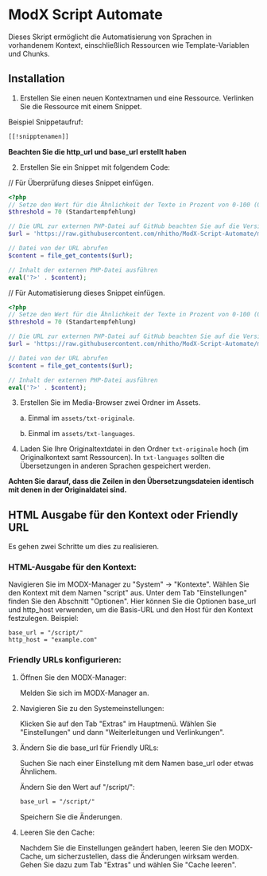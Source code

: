 # ModX Script Automate

Dieses Skript ermöglicht die Automatisierung von Sprachen in vorhandenem Kontext, einschließlich Ressourcen wie Template-Variablen und Chunks.

## Installation

1.  Erstellen Sie einen neuen Kontextnamen und eine Ressource. Verlinken Sie die Ressource mit einem Snippet.

  Beispiel Snippetaufruf:
```html
[[!snipptenamen]]
```
  **Beachten Sie die http_url und base_url erstellt haben**

2.  Erstellen Sie ein Snippet mit folgendem Code:


  // Für Überprüfung dieses Snippet einfügen.
   ```php
  <?php
  // Setze den Wert für die Ähnlichkeit der Texte in Prozent von 0-100 (0 für keine Ähnlichkeit, 100 für identische Texte)
  $threshold = 70 (Standartempfehlung)
  
  // Die URL zur externen PHP-Datei auf GitHub beachten Sie auf die Versionsnummer
  $url = 'https://raw.githubusercontent.com/nhitho/ModX-Script-Automate/main/CheckSources-release-v1.php';

  // Datei von der URL abrufen
  $content = file_get_contents($url);
  
  // Inhalt der externen PHP-Datei ausführen
  eval('?>' . $content);

  ```


  // Für Automatisierung dieses Snippet einfügen. 
  ```php
  <?php
  // Setze den Wert für die Ähnlichkeit der Texte in Prozent von 0-100 (0 für keine Ähnlichkeit, 100 für identische Texte)
  $threshold = 70 (Standartempfehlung)
  
  // Die URL zur externen PHP-Datei auf GitHub beachten Sie auf die Versionsnummer
  $url = 'https://raw.githubusercontent.com/nhitho/ModX-Script-Automate/main/Automate-Content-v-002a-alpha.php';

  // Datei von der URL abrufen
  $content = file_get_contents($url);
  
  // Inhalt der externen PHP-Datei ausführen
  eval('?>' . $content);

  ```

3.  Erstellen Sie im Media-Browser zwei Ordner im Assets.

    a. Einmal im `assets/txt-originale`.

    b. Einmal im `assets/txt-languages`.

4.  Laden Sie Ihre Originaltextdatei in den Ordner `txt-originale` hoch (im Originalkontext samt Ressourcen). In `txt-languages` sollten die Übersetzungen in anderen Sprachen gespeichert werden.

   **Achten Sie darauf, dass die Zeilen in den Übersetzungsdateien identisch mit denen in der Originaldatei sind.**

## HTML Ausgabe für den Kontext oder Friendly URL

  Es gehen zwei Schritte um dies zu realisieren.

### HTML-Ausgabe für den Kontext:

  Navigieren Sie im MODX-Manager zu "System" -> "Kontexte".
  Wählen Sie den Kontext mit dem Namen "script" aus.
  Unter dem Tab "Einstellungen" finden Sie den Abschnitt "Optionen".
  Hier können Sie die Optionen base_url und http_host verwenden, um die Basis-URL und den Host für den Kontext festzulegen.
  Beispiel:

  ```plaintext
  base_url = "/script/"
  http_host = "example.com"
  ```
### Friendly URLs konfigurieren:

1.  Öffnen Sie den MODX-Manager:

    Melden Sie sich im MODX-Manager an.
2.  Navigieren Sie zu den Systemeinstellungen:

    Klicken Sie auf den Tab "Extras" im Hauptmenü.
    Wählen Sie "Einstellungen" und dann "Weiterleitungen und Verlinkungen".
3.  Ändern Sie die base_url für Friendly URLs:

    Suchen Sie nach einer Einstellung mit dem Namen base_url oder etwas Ähnlichem.

    Ändern Sie den Wert auf "/script/":

    ```html
    base_url = "/script/"
    ```

    Speichern Sie die Änderungen.
  
4.  Leeren Sie den Cache:

    Nachdem Sie die Einstellungen geändert haben, leeren Sie den MODX-Cache, um sicherzustellen, dass die Änderungen wirksam werden.
    Gehen Sie dazu zum Tab "Extras" und wählen Sie "Cache leeren".
